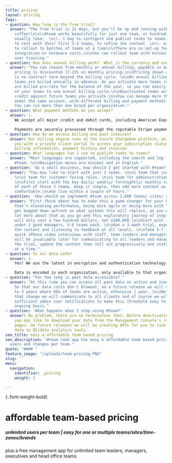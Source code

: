 ```yaml
---
title: pricing
layout: pricing
faqs:
- question: How long is the free trial?
  answer: "The free trial is 21 days, but you'll be up and running within 2 cups of
    coffee!\n\n\\#team works beautifully for just one team, or hundreds of teams.\n\nClients
    usually take:  \n\\- 1 day to configure and publish tasks to teams  \n\\- 5 days
    to test with their first 2-3 teams, to refine the content  \n\\- every 5 days
    to rollout to batches of teams at a time\n\nThere are no set-up fees. No consultants,
    integration or hardware costs.\n\nYou can rollout team with minimal to no end
    user training."
- question: How does annual billing work?  What is the currency and contract term?
  answer: "You can choose from monthly or annual billing, payable in advance.  Annual
    pricing is discounted 17-22% on monthly pricing.\n\nPricing shown above is US$.\n\nThere
    is no contract term beyond the billing cycle. \n\nOn annual billing, your active
    teams are billed annually in advance. As you activate more teams in #team, these
    are billed pro-rata for the balance of the year, so you can easily manage all
    of your teams to one annual billing cycle.\n\nDeactivated teams automatically
    credit against future teams you activate.\n\nYou can manage more than one organization
    under the same account, with different billing and payment methods per organization.
    You can run more than one brand per organization."
- question: What payment methods do you accept?
  answer: |-
    We accept all major credit and debit cards, including American Express, Visa, Mastercard and Diners Club.

    Payments are securely processed through the reputable Stripe payment gateway. Our billing engine runs on the secure Chargebee platform, which provides you with a client portal to access your subscription status, payment methods, billing information, payment history and invoices.
- question: How do we access billing and past invoices?
  answer: Our billing engine runs on the secure Chargebee platform, which provides
    you with a private client portal to access your subscription status, payment methods,
    billing information, payment history and invoices.
- question: What languages can I use to publish tasks to teams?
  answer: "Most languages are supported, including the search and log features within
    #team. \n\nNavigation menus are minimal and in English."
- question: 'As a small business, how should I get started with #team? '
  answer: "You may like to start with just 3 teams. \n\n1 team that includes everyone.
    \n\n1 team for customer facing roles. \n\n1 team for administration and finance.
    \n\nFirst start with the key daily/ weekly/ fortnightly/ monthly recurring functions
    of each of these 3 teams. Keep it simple, then add more content as the teams get
    comfortable.\n\nGo live within a couple of hours."
- question: 'How should we implement #team across 2,000 teams/ sites/ stores?  '
  answer: "First think about how to make this a game changer for your business - whether
    that's elevating performance, being more agile or doing more with less.\n\nDon't
    get bogged down upfront on what systems this will replace, as you will learn a
    lot more about that as you go and this exploratory journey of step-change innovation
    will only cost a few hundred dollars, not $100,000.\n\nStart with 10-12 teams
    under 2 good managers, 5-6 teams each. \n\nRun a 3 week trial, experimenting with
    the content and listening to feedback at all levels. \n\nTake 5-7 raw authentic
    quick iPhone video interviews with staff, team leaders and managers - as these
    will be invaluable later for communicating to all leaders and managers. \n\nEvaluate
    the trial, update the content then roll out progressively one state or country
    at a time."
- question: Is our data safe?
  answer: |-
    Yes! We use the latest in encryption and authentication technology.

    Data is encoded in each organization, only available to that organization and its users. Data hosting is with Linode, which we found to provide the fastest end user experience.
- question: "​For how long is past data accessible? "
  answer: "At this time you can access all past data on active and inactive teams.
    So that our data costs don't blowout, on a future release we will change this
    to 3 years where 80% of teams are active, otherwise 1 year. \n\nBefore making
    that change we will communicate to all clients and of course we will put in place
    sufficient admin user notifications to make this threshold easy to manage on an
    ongoing basis."
- question: 'What happens when I stop using #team?'
  answer: No problem, there are no termination fees. Before deactivating your account
    you may like to download your data from the Management Console's results and logs
    pages. On future releases we will be creating APIs for you to link your task app
    data to BI/data analytics tools.
seo_title: easy & affordable team based pricing
seo_description: "#team task app has easy & affordable team based pricing, with unlimited
  users and changes per team."
quote: "#### "
feature_image: "/uploads/team-pricing.PNG"
slug: ''
menu:
  navigation:
    identifier: _pricing
    weight: 2

---
```

{:.font-weight-bold}

# affordable team-based pricing

##### unlimited users per team | easy for one or multiple teams/sites/time-zones/brands

plus a free management app for unlimited team leaders, managers, executives and head office teams